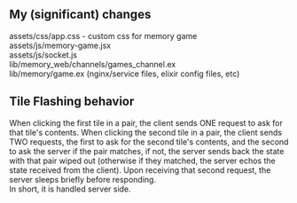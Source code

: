 ## My (significant) changes

assets/css/app.css - custom css for memory game  
assets/js/memory-game.jsx  
assets/js/socket.js  
lib/memory_web/channels/games_channel.ex  
lib/memory/game.ex
(nginx/service files, elixir config files, etc)  
  
## Tile Flashing behavior
  
When clicking the first tile in a pair, the client sends ONE
request to ask for that tile's contents.
When clicking the second tile in a pair, the client sends TWO
requests, the first to ask for the second tile's contents,
and the second to ask the server if the pair matches, if not,
the server sends back the state with that pair wiped out
(otherwise if they matched, the server echos the state
received from the client). Upon receiving that
second request, the server sleeps briefly before responding.  
In short, it is handled server side.